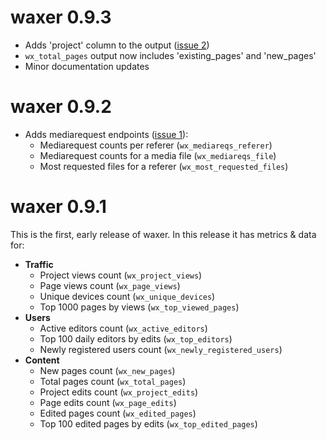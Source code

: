 # waxer 0.9.3

* Adds 'project' column to the output ([issue 2](https://github.com/bearloga/waxer/issues/2))
* `wx_total_pages` output now includes 'existing_pages' and 'new_pages'
* Minor documentation updates

# waxer 0.9.2

* Adds mediarequest endpoints ([issue 1](https://github.com/bearloga/waxer/issues/1)):
  - Mediarequest counts per referer (`wx_mediareqs_referer`)
  - Mediarequest counts for a media file (`wx_mediareqs_file`)
  - Most requested files for a referer (`wx_most_requested_files`)

# waxer 0.9.1

This is the first, early release of waxer. In this release it has metrics & data for:
- **Traffic**
  - Project views count (`wx_project_views`)
  - Page views count (`wx_page_views`)
  - Unique devices count (`wx_unique_devices`)
  - Top 1000 pages by views (`wx_top_viewed_pages`)
- **Users**
  - Active editors count (`wx_active_editors`)
  - Top 100 daily editors by edits (`wx_top_editors`)
  - Newly registered users count (`wx_newly_registered_users`)
- **Content**
  - New pages count (`wx_new_pages`)
  - Total pages count (`wx_total_pages`)
  - Project edits count (`wx_project_edits`)
  - Page edits count (`wx_page_edits`)
  - Edited pages count (`wx_edited_pages`)
  - Top 100 edited pages by edits (`wx_top_edited_pages`)
